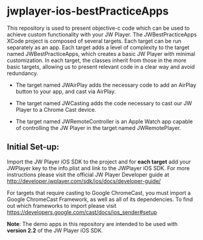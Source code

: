 # jwplayer-ios-bestPracticeApps

This repository is used to present objective-c code which can be used to achieve custom functionality with your JW Player. 
The JWBestPracticeApps XCode project is composed of several targets. Each target can be run separately as an app. 
Each target adds a level of complexity to the target named JWBestPracticeApps, which creates a basic JW Player with minimal customization. In each target, the classes inherit from those in the more basic targets, allowing us to present relevant code in a clear way and avoid redundancy.

- The target named JWAirPlay adds the necessary code to add an AirPlay button to your app, and cast via AirPlay.

- The target named JWCasting adds the code necessary to cast our JW Player to a Chrome Cast device.

- The target named JWRemoteController is an Apple Watch app capable of controlling the JW Player in the target named JWRemotePlayer.

## Initial Set-up:

Import the JW Player iOS SDK to the project and for **each target** add your JWPlayer key to the info.plist and link to the JWPlayer iOS SDK. For more instructions please visit the official JW Player Developer guide at http://developer.jwplayer.com/sdk/ios/docs/developer-guide/

For targets that require casting to Google ChromeCast, you must import a Google ChromeCast Framework, as well as all of its dependencies. To find out which frameworks to import please visit https://developers.google.com/cast/docs/ios_sender#setup

**Note**: The demo apps in this repository are intended to be used with **version 2.2** of the JW Player iOS SDK.
